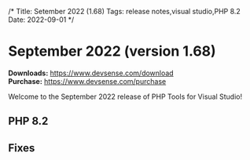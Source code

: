 /*
Title: Setember 2022 (1.68)
Tags: release notes,visual studio,PHP 8.2
Date: 2022-09-01
*/

# September 2022 (version 1.68)

**Downloads:** https://www.devsense.com/download<br/>
**Purchase:** https://www.devsense.com/purchase

Welcome to the September 2022 release of PHP Tools for Visual Studio!

## PHP 8.2

## Fixes
